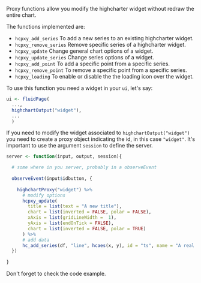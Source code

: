 Proxy functions allow you modify the highcharter widget without redraw
the entire chart.

The functions implemented are:

- `hcpxy_add_series` To add a new series to an existing highcharter widget.
- `hcpxy_remove_series` Remove specific series of a highcharter widget.
- `hcpxy_update` Change general chart options of a widget.
- `hcpxy_update_series` Change series options of a widget.
- `hcpxy_add_point` To add a specific point from a specific series.
- `hcpxy_remove_point` To remove a specific point from a specific series.
- `hcpxy_loading` To enable or disable the the loading icon over the widget.

To use this function you need a widget in your `ui`, let's say:

```r
ui <- fluidPage(
  ...,
  highchartOutput("widget"),
  ...
  )
```

If you need to modify the widget associated to `highchartOutput("widget")`
you need to create a proxy object indicating the id, in this case `"widget"`.
It's important to use the argument `session` to define the server.

```r
server <- function(input, output, session){

  # some where in you server, probably in a observeEvent
  
  observeEvent(input$idbutton, { 
  
    highchartProxy("widget") %>%
      # modify options
      hcpxy_update(
        title = list(text = "A new title"),
        chart = list(inverted = FALSE, polar = FALSE),
        xAxis = list(gridLineWidth =  1),
        yAxis = list(endOnTick = FALSE),
        chart = list(inverted = FALSE, polar = TRUE)
      ) %>% 
      # add data
      hc_add_series(df, "line", hcaes(x, y), id = "ts", name = "A real time value")
  })     
 
}
```

Don't forget to check the code example.